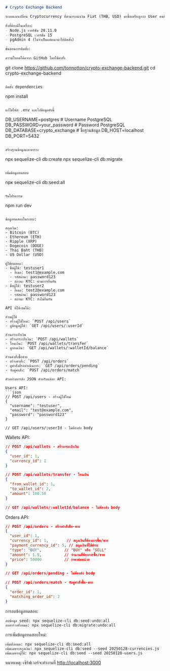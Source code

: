```markdown
# Crypto Exchange Backend

ระบบแลกเปลี่ยน Cryptocurrency ที่สามารถนำเงิน Fiat (THB, USD) มาซื้อเหรียญจาก User คนอื่นๆในระบบ

สิ่งที่ต้องมีในเครื่อง:
- Node.js เวอร์ชัน 20.11.0
- PostgreSQL เวอร์ชัน 15
- pgAdmin 4 (ไม่จำเป็นแต่แนะนำให้ติดตั้ง)

ขั้นตอนการติดตั้ง:

ดาวน์โหลดโค้ดจาก GitHub โดยใช้คำสั่ง
```
git clone https://github.com/tonnotton/crypto-exchange-backend.git
cd crypto-exchange-backend
```

ติดตั้ง dependencies
```
npm install
```

แก้ไขไฟล์ .env และใส่ข้อมูลดังนี้
```
DB_USERNAME=postgres           # Username PostgreSQL
DB_PASSWORD=your_password      # Password PostgreSQL
DB_DATABASE=crypto_exchange    # ชื่อฐานข้อมูล
DB_HOST=localhost
DB_PORT=5432
```

สร้างฐานข้อมูลและตาราง
```
npx sequelize-cli db:create
npx sequelize-cli db:migrate
```

เพิ่มข้อมูลทดสอบ
```
npx sequelize-cli db:seed:all
```

รันโปรแกรม
```
npm run dev
```

ข้อมูลทดสอบในระบบ:

สกุลเงิน:
- Bitcoin (BTC)
- Ethereum (ETH)
- Ripple (XRP)
- Dogecoin (DOGE)
- Thai Baht (THB)
- US Dollar (USD)

ผู้ใช้ทดสอบ:
- ชื่อผู้ใช้: testuser1
  - อีเมล: test1@example.com
  - รหัสผ่าน: password123
  - สถานะ KYC: ผ่านการยืนยัน
- ชื่อผู้ใช้: testuser2
  - อีเมล: test2@example.com
  - รหัสผ่าน: password123
  - สถานะ KYC: ยังไม่ยืนยัน

API ที่ใช้งานได้:

ส่วนผู้ใช้
- สร้างผู้ใช้ใหม่: `POST /api/users`
- ดูข้อมูลผู้ใช้: `GET /api/users/:userId`

ส่วนกระเป๋าเงิน
- สร้างกระเป๋าเงิน: `POST /api/wallets`
- โอนเงิน: `POST /api/wallets/transfer`
- ดูยอดเงิน: `GET /api/wallets/:walletId/balance`

ส่วนคำสั่งซื้อขาย
- สร้างคำสั่ง: `POST /api/orders`
- ดูคำสั่งที่รอดำเนินการ: `GET /api/orders/pending`
- จับคู่คำสั่ง: `POST /api/orders/match`

ตัวอย่างการส่ง JSON สำหรับแต่ละ API:

Users API:
```json
// POST /api/users - สร้างผู้ใช้ใหม่
{
  "username": "testuser",
  "email": "test@example.com",
  "password": "password123"
}

// GET /api/users/:userId - ไม่ต้องส่ง body
```

Wallets API:
```json
// POST /api/wallets - สร้างกระเป๋าเงิน
{
  "user_id": 1,
  "currency_id": 1
}

// POST /api/wallets/transfer - โอนเงิน
{
  "from_wallet_id": 1,
  "to_wallet_id": 2,
  "amount": 100.50
}

// GET /api/wallets/:walletId/balance - ไม่ต้องส่ง body
```

Orders API:
```json
// POST /api/orders - สร้างคำสั่งซื้อ-ขาย
{
  "user_id": 1,
  "currency_id": 1,        // สกุลเงินที่ต้องการซื้อ/ขาย
  "payment_currency_id": 5, // สกุลเงินที่ใช้ชำระ
  "type": "BUY",          // "BUY" หรือ "SELL"
  "amount": 1.5,          // จำนวนที่ต้องการซื้อ/ขาย
  "price": 50000          // ราคาต่อหน่วย
}

// GET /api/orders/pending - ไม่ต้องส่ง body

// POST /api/orders/match - จับคู่คำสั่งซื้อ-ขาย
{
  "order_id": 1,
  "matching_order_id": 2
}
```

การลบข้อมูลทดสอบ:
```
ลบข้อมูล seed: npx sequelize-cli db:seed:undo:all
ลบตารางทั้งหมด: npx sequelize-cli db:migrate:undo:all
```

การเพิ่มข้อมูลทดสอบใหม่:
```
เพิ่มทั้งหมด: npx sequelize-cli db:seed:all
เพิ่มเฉพาะสกุลเงิน: npx sequelize-cli db:seed --seed 20250128-currencies.js
เพิ่มเฉพาะผู้ใช้: npx sequelize-cli db:seed --seed 20250128-users.js
```

หมายเหตุ:
เซิร์ฟเวอร์จะทำงานที่ [http://localhost:3000](http://localhost:3000)
```
